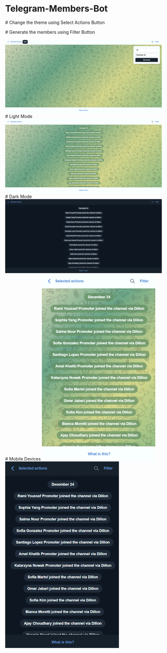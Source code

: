 # Telegram-Members-Bot
<p># Change the theme using Select Actions Button</p>
<p># Generate the members using Filter Button</p>
<img src="images/ss1.png"></img>
# Light Mode
<img src="images/ss2.png"></img>
# Dark Mode
<img src="images/ss5.png"></img>
# Mobile Devices
<img src="images/ss3.png" style="height: 600px; width: auto;"></img>
<img src="images/ss4.png" style="height: 600px; width: auto;"></img>
